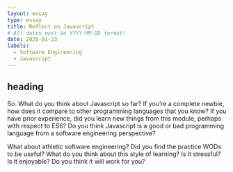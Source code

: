 ```yaml
---
layout: essay
type: essay
title: Reflect on Javascript 
# All dates must be YYYY-MM-DD format!
date: 2020-01-23
labels:
  - Software Engineering
  - Javascript
---
```


## heading
So. What do you think about Javascript so far? If you’re a complete newbie, how does it compare to other programming languages that you know? If you have prior experience, did you learn new things from this module, perhaps with respect to ES6? Do you think Javascript is a good or bad programming language from a software engineering perspective?

What about athletic software engineering? Did you find the practice WODs to be useful? What do you think about this style of learning? Is it stressful? Is it enjoyable? Do you think it will work for you?
